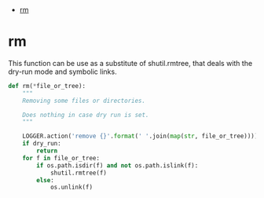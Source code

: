 - [rm](#bcdb0473-f9fa-4947-bc65-8cd6a91b5089)



<a id="bcdb0473-f9fa-4947-bc65-8cd6a91b5089"></a>

# rm

This function can be use as a substitute of shutil.rmtree, that deals with the dry-run mode and symbolic links.

```python
def rm(*file_or_tree):
    """
    Removing some files or directories.

    Does nothing in case dry run is set.
    """

    LOGGER.action('remove {}'.format(' '.join(map(str, file_or_tree))))
    if dry_run:
        return
    for f in file_or_tree:
        if os.path.isdir(f) and not os.path.islink(f):
            shutil.rmtree(f)
        else:
            os.unlink(f)
```